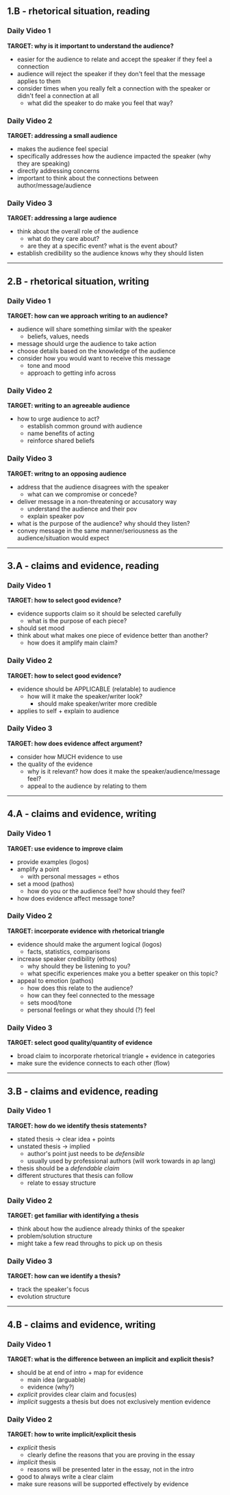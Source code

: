 ## 1.B - rhetorical situation, reading
### Daily Video 1
**TARGET: why is it important to understand the audience?**
- easier for the audience to relate and accept the speaker if they feel a connection
- audience will reject the speaker if they don't feel that the message applies to them
- consider times when you really felt a connection with the speaker or didn't feel a connection at all
    - what did the speaker to do make you feel that way?

### Daily Video 2
**TARGET: addressing a small audience**
- makes the audience feel special 
- specifically addresses how the audience impacted the speaker (why they are speaking)
- directly addressing concerns
- important to think about the connections between author/message/audience

### Daily Video 3
**TARGET: addressing a large audience**
- think about the overall role of the audience
    - what do they care about?
    - are they at a specific event? what is the event about?
- establish credibility so the audience knows why they should listen

---

## 2.B - rhetorical situation, writing
### Daily Video 1
**TARGET: how can we approach writing to an audience?**
- audience will share something similar with the speaker
    - beliefs, values, needs
- message should urge the audience to take action
- choose details based on the knowledge of the audience
- consider how you would want to receive this message
    - tone and mood
    - approach to getting info across

### Daily Video 2
**TARGET: writing to an agreeable audience**
- how to urge audience to act?
    - establish common ground with audience
    - name benefits of acting
    - reinforce shared beliefs

### Daily Video 3
**TARGET: writng to an opposing audience**
- address that the audience disagrees with the speaker
    - what can we compromise or concede?
- deliver message in a non-threatening or accusatory way
    - understand the audience and their pov
    - explain speaker pov
- what is the purpose of the audience? why should they listen?
- convey message in the same manner/seriousness as the audience/situation would expect

---

## 3.A - claims and evidence, reading
### Daily Video 1
**TARGET: how to select good evidence?**
- evidence supports claim so it should be selected carefully
    - what is the purpose of each piece?
- should set mood
- think about what makes one piece of evidence better than another?
    - how does it amplify main claim?

### Daily Video 2
**TARGET: how to select good evidence?**
- evidence should be APPLICABLE (relatable) to audience
    - how will it make the speaker/writer look?
        - should make speaker/writer more credible
- applies to self + explain to audience

### Daily Video 3
**TARGET: how does evidence affect argument?**
- consider how MUCH evidence to use
- the quality of the evidence
    - why is it relevant? how does it make the speaker/audience/message feel?
    - appeal to the audience by relating to them

---

## 4.A - claims and evidence, writing
### Daily Video 1
**TARGET: use evidence to improve claim**
- provide examples (logos)
- amplify a point
    - with personal messages = ethos
- set a mood (pathos)
    - how do you or the audience feel? how should they feel?
- how does evidence affect message tone?

### Daily Video 2
**TARGET: incorporate evidence with rhetorical triangle**
- evidence should make the argument logical (logos)
    - facts, statistics, comparisons
- increase speaker credibility (ethos)
    - why should they be listening to you?
    - what specific experiences make you a better speaker on this topic?
- appeal to emotion (pathos)
    - how does this relate to the audience?
    - how can they feel connected to the message
    - sets mood/tone
    - personal feelings or what they should (?) feel

### Daily Video 3
**TARGET: select good quality/quantity of evidence**
- broad claim to incorporate rhetorical triangle + evidence in categories
- make sure the evidence connects to each other (flow)

---

## 3.B - claims and evidence, reading
### Daily Video 1
**TARGET: how do we identify thesis statements?**
- stated thesis -> clear idea + points
- unstated thesis -> implied
    - author's point just needs to be *defensible*
    - usually used by professional authors (will work towards in ap lang)
- thesis should be a *defendable claim*
- different structures that thesis can follow
    - relate to essay structure

### Daily Video 2
**TARGET: get familiar with identifying a thesis**
- think about how the audience already thinks of the speaker
- problem/solution structure
- might take a few read throughs to pick up on thesis

### Daily Video 3
**TARGET: how can we identify a thesis?**
- track the speaker's focus
- evolution structure

---

## 4.B - claims and evidence, writing
### Daily Video 1
**TARGET: what is the difference between an implicit and explicit thesis?**
- should be at end of intro + map for evidence
    - main idea (arguable)
    - evidence (why?)
- *explicit* provides clear claim and focus(es)
- *implicit* suggests a thesis but does not exclusively mention evidence

### Daily Video 2
**TARGET: how to write implicit/explicit thesis**
- *explicit* thesis
    - clearly define the reasons that you are proving in the essay
- *implicit* thesis
    - reasons will be presented later in the essay, not in the intro
- good to always write a clear claim
- make sure reasons will be supported effectively by evidence